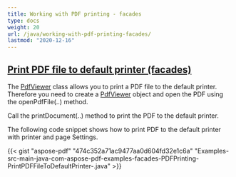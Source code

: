 ```yaml
---
title: Working with PDF printing - facades
type: docs
weight: 20
url: /java/working-with-pdf-printing-facades/
lastmod: "2020-12-16"
---
```


## <ins>**Print PDF file to default printer (facades)**
The [PdfViewer](https://apireference.aspose.com/java/pdf/com.aspose.pdf.facades/PdfViewer) class allows you to print a PDF file to the default printer. Therefore you need to create a [PdfViewer](https://apireference.aspose.com/java/pdf/com.aspose.pdf.facades/PdfViewer) object and open the PDF using the openPdfFile(..) method.

Call the printDocument(..) method to print the PDF to the default printer.

The following code snippet shows how to print PDF to the default printer with printer and page Settings.



{{< gist "aspose-pdf" "474c352a71ac9477aa0d604fd32e1c6a" "Examples-src-main-java-com-aspose-pdf-examples-facades-PDFPrinting-PrintPDFFileToDefaultPrinter-.java" >}}
